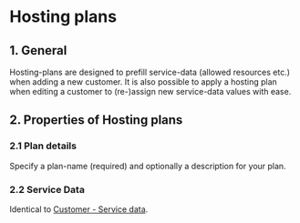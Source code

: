 # Hosting plans

## 1. General

Hosting-plans are designed to prefill service-data (allowed resources etc.) when adding a new customer. It is also
possible to apply a hosting plan when editing a customer to (re-)assign new service-data values with ease.

## 2. Properties of Hosting plans

<UiBrowser :src="$withBase('/img/frx_hp_overview.png')" alt="Hosting plans overview"/>

### 2.1 Plan details

Specify a plan-name (required) and optionally a description for your plan.

### 2.2 Service Data

Identical to [Customer - Service data](../customers/#_3-4-service-data).
